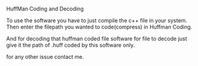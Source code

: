 HuffMan Coding and Decoding

To use the software you have to just compile the c++ file in your system.
Then enter the filepath you wanted to code(compress) in Huffman Coding.

And for decoding that huffman coded file software for file to decode just give it the path of .huff coded by this software only.

for any other issue contact me. 
